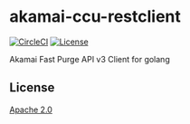 # akamai-ccu-restclient
[![CircleCI](https://circleci.com/gh/epy0n0ff/akamai-ccu-restclient/tree/master.svg?style=svg)](https://circleci.com/gh/epy0n0ff/akamai-ccu-restclient/tree/master) [![License](https://img.shields.io/badge/License-Apache%202.0-blue.svg)](https://raw.githubusercontent.com/epy0n0ff/akamai-ccu-restclient/master/LICENSE)

Akamai Fast Purge API v3 Client for golang

## License
[Apache 2.0](https://raw.githubusercontent.com/epy0n0ff/akamai-ccu-restclient/master/LICENSE)
